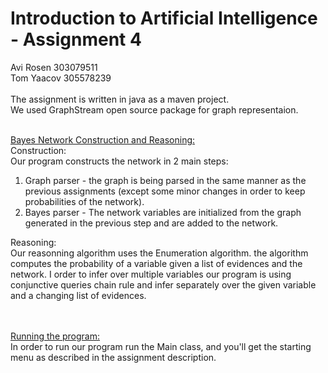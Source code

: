 # Introduction to Artificial Intelligence - Assignment 4
Avi Rosen 303079511<br>
Tom Yaacov 305578239<br>
<br>
The assignment is written in java as a maven project.
<br>
We used GraphStream open source package for graph representaion.
<br><br>

<u>Bayes Network Construction and Reasoning:</u><br>
Construction:<br>
Our program constructs the network in 2 main steps:<br>
1. Graph parser - the graph is being parsed in the same manner as the previous assignments (except some minor changes in order to keep probabilities of the network). 
2. Bayes parser - The network variables are initialized from the graph generated in the previous step and are added to the network.

Reasoning:<br>
Our reasonning algorithm uses the Enumeration algorithm. the algorithm computes the probability of a variable given a list of evidences and the network. I order to infer over multiple variables our program is using conjunctive queries chain rule and infer separately over the given variable and a changing list of evidences.

<br>
<br>
<u>Running the program:</u><br>
In order to run our program run the Main class, and you'll get the starting menu as described in the assignment description.
<br>

